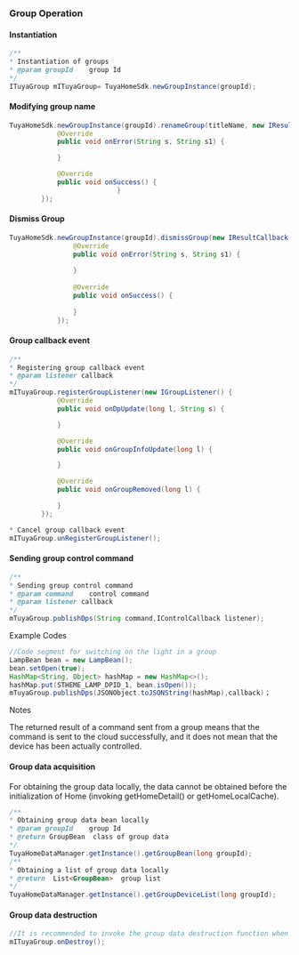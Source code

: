 ### Group Operation

#### Instantiation

```java
/**
* Instantiation of groups
* @param groupId	group Id
*/
ITuyaGroup mITuyaGroup= TuyaHomeSdk.newGroupInstance(groupId);
```

#### Modifying group name

```java
TuyaHomeSdk.newGroupInstance(groupId).renameGroup(titleName, new IResultCallback() {
            @Override
            public void onError(String s, String s1) {

            }

            @Override
            public void onSuccess() {
                           }
        });
```

#### Dismiss Group

```java
TuyaHomeSdk.newGroupInstance(groupId).dismissGroup(new IResultCallback() {
                @Override
                public void onError(String s, String s1) {
	
                }
	
                @Override
                public void onSuccess() {
	
                }
            });
```

#### Group callback event

```java
/**
* Registering group callback event
* @param listener callback
*/
mITuyaGroup.registerGroupListener(new IGroupListener() {
            @Override
            public void onDpUpdate(long l, String s) {

            }

            @Override
            public void onGroupInfoUpdate(long l) {

            }

            @Override
            public void onGroupRemoved(long l) {

            }
        });

* Cancel group callback event
mITuyaGroup.unRegisterGroupListener();
```

#### Sending group control command

```java
/**
* Sending group control command
* @param command	control command
* @param listener callback
*/
mTuyaGroup.publishDps(String command,IControlCallback listener);
```
Example Codes

```java
//Code segment for switching on the light in a group
LampBean bean = new LampBean();
bean.setOpen(true);
HashMap<String, Object> hashMap = new HashMap<>();
hashMap.put(STHEME_LAMP_DPID_1, bean.isOpen());
mTuyaGroup.publishDps(JSONObject.toJSONString(hashMap),callback)；
```
Notes

The returned result of a command sent from a group means that the command is sent to the cloud successfully, and it does not mean that the device has been actually controlled.

#### Group data acquisition

For obtaining the group data locally, the data cannot be obtained before the initialization of Home (invoking getHomeDetail() or getHomeLocalCache).


```java
/**
* Obtaining group data bean locally
* @param groupId    group Id
* @return GroupBean  class of group data
*/
TuyaHomeDataManager.getInstance().getGroupBean(long groupId);
/**
* Obtaining a list of group data locally
* @return  List<GroupBean>  group list
*/
TuyaHomeDataManager.getInstance().getGroupDeviceList(long groupId);
```

#### Group data destruction

```java
//It is recommended to invoke the group data destruction function when exiting the group control page.
mITuyaGroup.onDestroy();
```